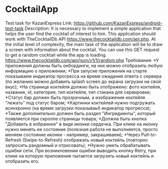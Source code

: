# CocktailApp
Test task for KazanExpress
Link: https://github.com/KazanExpress/android-test-task
Description:
It is necessary to implement a simple application that helps the user find the cocktail of interest to him. This application should work with TheCocktailDb API
https://www.thecocktaildb.com/api.php.
At the initial level of complexity, the main task of the application will be to draw a screen with information about the cocktail. You can use this GET request to get a random cocktail while the app is loading.
https://www.thecocktaildb.com/api/json/v1/1/random.php
Требования:
*У приложения должны быть онбординги, на них можно отобразить любую информацию о приложении;
*При запуске приложения на старте показываем индикатор прогресса на время ожидания ответа с сервера (по желанию можно добавить splash screen до экрана загрузки на свой вкус);
*На странице коктейля должно быть отображено: фото коктейля, название, id, категория, тип коктейля, тип стакана для сервировки;
*Статус бар должен быть прозрачным, а изображение коктейля "лежать" под статус баром;
*Картинки коктейлей нужно подгружать асинхронно (на время загрузки показываьб индикатор прогресса);
*Также дополнительно должен быть раздел "Ингридиенты", который появляется при скролле страницы товара;
*Должна быть кнопка "Добавить в избранное" в виде иконки сердечка. При клике на иконку нужно менять ее состояние (полезная работа не выполняется, просто меняем состояние иконки - например, закрашиваем);
*Через Pull-to-Refresh (Swipe-to-Refresh) отображать новый коктейль (повторно запросить рандомный и отрисовать);
*Нужно уметь обрабатывать ошибки сети. При возникновении ошибки выводить кнопку Retry, при клике на которую приложение пытается загрузить новый коктейль и отобразить его.
